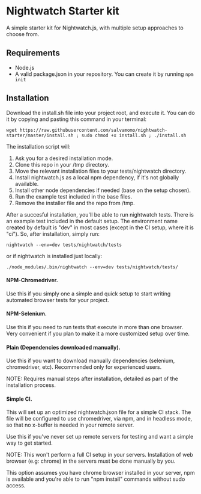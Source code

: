# Nightwatch Starter kit
A simple starter kit for Nightwatch.js, with multiple setup approaches to choose from.

## Requirements

  * Node.js
  * A valid package.json in your repository. You can create it by running ``npm init``

## Installation

Download the install.sh file into your project root, and execute it. You can do
it by copying and pasting this command in your terminal:

    wget https://raw.githubusercontent.com/salvamomo/nightwatch-starter/master/install.sh ; sudo chmod +x install.sh ; ./install.sh
    
The installation script will:

  1. Ask you for a desired installation mode.
  2. Clone this repo in your /tmp directory.
  3. Move the relevant installation files to your tests/nightwatch directory.
  4. Install nightwatch.js as a local npm dependency, if it's not globally available.
  5. Install other node dependencies if needed (base on the setup chosen).
  5. Run the example test included in the base files.
  6. Remove the installer file and the repo from /tmp.
    
After a succesful installation, you'll be able to run nightwatch tests. There is
an example test included in the default setup. The environment name created by
default is "dev" in most cases (except in the CI setup, where it is "ci"). 
So, after installation, simply run:

    nightwatch --env=dev tests/nightwatch/tests

  or if nightwatch is installed just locally:
  
    ./node_modules/.bin/nightwatch --env=dev tests/nightwatch/tests/

#### NPM-Chromedriver.

Use this if you simply one a simple and quick setup to start
writing automated browser tests for your project.

#### NPM-Selenium.

Use this if you need to run tests that execute in more than one browser. Very
convenient if you plan to make it a more customized setup over time.

#### Plain (Dependencies downloaded manually).

Use this if you want to download manually dependencies 
(selenium, chromedriver, etc). Recommended only for experienced
users. 

NOTE: Requires manual steps after installation, detailed as part of the 
installation process.

#### Simple CI.
 
This will set up an optimized nightwatch.json file for a simple CI stack.
The file will be configured to use chromedriver, via npm, and in headless mode,
so that no x-buffer is needed in your remote server.

Use this if you've never set up remote servers for testing and want a simple
way to get started. 

NOTE: This won't perform a full CI setup in your servers. Installation of web 
browser (e.g: chrome) in the servers must be done manually by you.

This option assumes you have chrome browser installed in your server, npm
is available and you're able to run "npm install" commands without sudo access.
